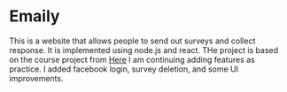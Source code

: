 # Emaily
This is a website that allows people to send out surveys and collect response. It is implemented using node.js and react.
THe project is based on the course project from [Here](https://www.udemy.com/node-with-react-fullstack-web-development/learn/v4/overview)
I am continuing adding features as practice. I added facebook login, survey deletion, and some UI improvements.
